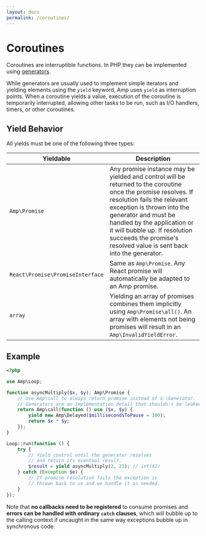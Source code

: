 ```yaml
---
layout: docs
permalink: /coroutines/
---
```

# Coroutines

Coroutines are interruptible functions. In PHP they can be implemented using [generators](http://php.net/manual/en/language.generators.overview.php).

While generators are usually used to implement simple iterators and yielding elements using the `yield` keyword, Amp uses `yield` as interruption points. When a coroutine yields a value, execution of the coroutine is temporarily interrupted, allowing other tasks to be run, such as I/O handlers, timers, or other coroutines.

## Yield Behavior

All yields must be one of the following three types:

| Yieldable     | Description                                                                                                                                                                                                                      |
| --------------| ---------------------------------------------------------------------------------------------------------------------------------------------------------------------------------------------------------------------------------|
| `Amp\Promise` | Any promise instance may be yielded and control will be returned to the coroutine once the promise resolves. If resolution fails the relevant exception is thrown into the generator and must be handled by the application or it will bubble up. If resolution succeeds the promise's resolved value is sent back into the generator. |
| `React\Promise\PromiseInterface` | Same as `Amp\Promise`. Any React promise will automatically be adapted to an Amp promise. |
| `array` | Yielding an array of promises combines them implicitly using `Amp\Promise\all()`. An array with elements not being promises will result in an `Amp\InvalidYieldError`. |

## Example

```php
<?php

use Amp\Loop;

function asyncMultiply($x, $y): Amp\Promise {
    // Use Amp\call to always return promise instead of a \Generator.
    // Generators are an implementation detail that shouldn't be leaked to API consumers.
    return Amp\call(function () use ($x, $y) {
        yield new Amp\Delayed($millisecondsToPause = 100);
        return $x * $y;        
    });
}

Loop::run(function () {
    try {
        // Yield control until the generator resolves
        // and return its eventual result.
        $result = yield asyncMultiply(2, 21); // int(42)
    } catch (Exception $e) {
        // If promise resolution fails the exception is
        // thrown back to us and we handle it as needed.
    }
});
```

Note that **no callbacks need to be registered** to consume promises and **errors can be handled with ordinary `catch` clauses**, which will bubble up to the calling context if uncaught in the same way exceptions bubble up in synchronous code.
